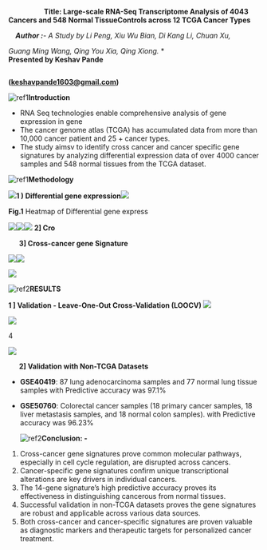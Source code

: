 ﻿`          `**Title: Large-scale RNA-Seq Transcriptome Analysis of 4043 Cancers and 548 Normal TissueControls across 12 TCGA Cancer Types**

`  `***Author :**- A Study by Li Peng, Xiu Wu Bian, Di Kang Li, Chuan Xu,* 

*Guang Ming Wang, Qing You Xia, Qing Xiong.*
\*
`                                              `**Presented by Keshav Pande**

`                                               `**(<keshavpande1603@gmail.com>)**

![ref1]**Introduction** 

- RNA Seq technologies enable comprehensive analysis of gene expression in gene 
- The cancer genome atlas (TCGA) has accumulated data from more than 10,000 cancer patient and 25 + cancer types.
- The study aimsv to identify cross cancer and cancer specific gene signatures by analyzing differential expression data of over 4000 cancer samples and 548 normal tissues from the TCGA dataset.

![ref1]**Methodology**





![](Aspose.Words.661a75e0-649d-4993-8af8-d74121b424d2.002.png)**1 ) Differential gene expression![](Aspose.Words.661a75e0-649d-4993-8af8-d74121b424d2.003.png)**

**Fig.1** Heatmap of Differential gene express 







![](Aspose.Words.661a75e0-649d-4993-8af8-d74121b424d2.004.png)![](Aspose.Words.661a75e0-649d-4993-8af8-d74121b424d2.005.png)![](Aspose.Words.661a75e0-649d-4993-8af8-d74121b424d2.006.png)   **2] Cro**

`   `**3] Cross-cancer gene Signature**        




![](Aspose.Words.661a75e0-649d-4993-8af8-d74121b424d2.007.png)![](Aspose.Words.661a75e0-649d-4993-8af8-d74121b424d2.008.png)






![](Aspose.Words.661a75e0-649d-4993-8af8-d74121b424d2.009.png)


![ref2]**RESULTS** 

**1 ] Validation - Leave-One-Out Cross-Validation (LOOCV)** ![](Aspose.Words.661a75e0-649d-4993-8af8-d74121b424d2.011.png)








![](Aspose.Words.661a75e0-649d-4993-8af8-d74121b424d2.012.png)





4



![](Aspose.Words.661a75e0-649d-4993-8af8-d74121b424d2.013.png)


`   `**2] Validation with Non-TCGA Datasets**

- **GSE40419**:  87 lung adenocarcinoma samples and 77 normal lung tissue samples with Predictive accuracy was 97.1%
- **GSE50760**: Colorectal cancer samples (18 primary cancer samples, 18 liver metastasis samples, and 18 normal colon samples). with Predictive accuracy was 96.23%

  ![ref2]**Conclusion: -** 

1. Cross-cancer gene signatures prove common molecular pathways, especially in cell cycle regulation, are disrupted across cancers.
1. Cancer-specific gene signatures confirm unique transcriptional alterations are key drivers in individual cancers.
1. The 14-gene signature’s high predictive accuracy proves its effectiveness in distinguishing cancerous from normal tissues.
1. Successful validation in non-TCGA datasets proves the gene signatures are robust and applicable across various data sources.
1. Both cross-cancer and cancer-specific signatures are proven valuable as diagnostic markers and therapeutic targets for personalized cancer treatment.

[ref1]: Aspose.Words.661a75e0-649d-4993-8af8-d74121b424d2.001.png
[ref2]: Aspose.Words.661a75e0-649d-4993-8af8-d74121b424d2.010.png
